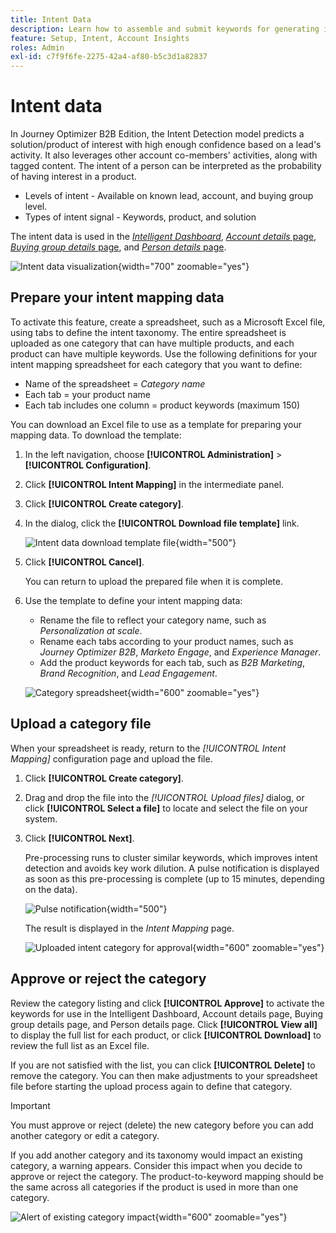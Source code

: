 ```yaml
---
title: Intent Data
description: Learn how to assemble and submit keywords for generating intent data for Journey Optimizer B2B Edition.
feature: Setup, Intent, Account Insights
roles: Admin
exl-id: c7f9f6fe-2275-42a4-af80-b5c3d1a82837
---
```

# Intent data

In Journey Optimizer B2B Edition, the Intent Detection model predicts a solution/product of interest with high enough confidence based on a lead's activity. It also leverages other account co-members' activities, along with tagged content. The intent of a person can be interpreted as the probability of having interest in a product. 

* Levels of intent - Available on known lead, account, and buying group level.
* Types of intent signal -  Keywords, product, and solution

The intent data is used in the [_Intelligent Dashboard_](../dashboards/intelligent-dashboard.md), [_Account details_ page](../accounts/account-details.md), [_Buying group details_ page](../buying-groups/buying-group-details.md), and [_Person details_ page](../accounts/person-details.md). 

![Intent data visualization](../data/assets/intent-data-visualization.png){width="700" zoomable="yes"}

## Prepare your intent mapping data

To activate this feature, create a spreadsheet, such as a Microsoft Excel file, using tabs to define the intent taxonomy. The entire spreadsheet is uploaded as one category that can have multiple products, and each product can have multiple keywords. Use the following definitions for your intent mapping spreadsheet for each category that you want to define:

* Name of the spreadsheet = _Category name_
* Each tab = your product name
* Each tab includes one column = product keywords (maximum 150)

You can download an Excel file to use as a template for preparing your mapping data. To download the template:

1. In the left navigation, choose **[!UICONTROL Administration]** > **[!UICONTROL Configuration]**.

1. Click **[!UICONTROL Intent Mapping]** in the intermediate panel.

1. Click **[!UICONTROL Create category]**.

1. In the dialog, click the **[!UICONTROL Download file template]** link.

   ![Intent data download template file](./assets/intent-data-upload-files.png){width="500"}   

1. Click **[!UICONTROL Cancel]**.

   You can return to upload the prepared file when it is complete.

1. Use the template to define your intent mapping data:

   * Rename the file to reflect your category name, such as _Personalization at scale_.
   * Rename each tabs according to your product names, such as _Journey Optimizer B2B_, _Marketo Engage_, and _Experience Manager_.
   * Add the product keywords for each tab, such as _B2B Marketing_, _Brand Recognition_, and _Lead Engagement_.

   ![Category spreadsheet](./assets/intent-category-spreadsheet.png){width="600" zoomable="yes"}

## Upload a category file

When your spreadsheet is ready, return to the _[!UICONTROL Intent Mapping]_ configuration page and upload the file.

1. Click **[!UICONTROL Create category]**.

1. Drag and drop the file into the _[!UICONTROL Upload files]_ dialog, or click **[!UICONTROL Select a file]** to locate and select the file on your system. 

1. Click **[!UICONTROL Next]**.

   Pre-processing runs to cluster similar keywords, which improves intent detection and avoids key work dilution. A pulse notification is displayed as soon as this pre-processing is complete (up to 15 minutes, depending on the data).

   ![Pulse notification](./assets/intent-data-upload-files-pre-process.png){width="500"}
   
   The result is displayed in the _Intent Mapping_ page.

   ![Uploaded intent category for approval](./assets/intent-data-category-approve.png){width="600" zoomable="yes"}

## Approve or reject the category

Review the category listing and click **[!UICONTROL Approve]** to activate the keywords for use in the Intelligent Dashboard, Account details page, Buying group details page, and Person details page. Click **[!UICONTROL View all]** to display the full list for each product, or click **[!UICONTROL Download]** to review the full list as an Excel file.

If you are not satisfied with the list, you can click **[!UICONTROL Delete]** to remove the category. You can then make adjustments to your spreadsheet file before starting the upload process again to define that category.

>[!IMPORTANT]
>
>You must approve or reject (delete) the new category before you can add another category or edit a category. 

If you add another category and its taxonomy would impact an existing category, a warning appears. Consider this impact when you decide to approve or reject the category. The product-to-keyword mapping should be the same across all categories if the product is used in more than one category. 

![Alert of existing category impact](./assets/intent-data-category-overlap.png){width="600" zoomable="yes"}
